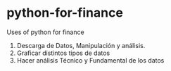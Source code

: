 # python-for-finance
Uses of python for finance

1. Descarga de Datos, Manipulación y análisis.
2. Graficar distintos tipos de datos
3. Hacer análisis Técnico y Fundamental de los datos
